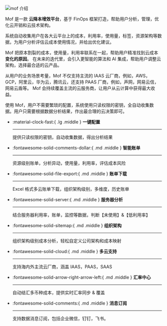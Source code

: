 ![mof 介绍](getting-started/assets/mof-overview.png)

Mof 是一款 **云降本增效平台**，基于 FinOps 框架打造，帮助用户分析，管理，优化云开销和云技术架构。

系统自动收集用户在各大云平台上的成本，利用率，使用量，标签，资源架构等数据，为用户分析评估云成本使用情况，并给出优化建议。

Mof 把原本割裂的成本，使用量，利用率联系在一起，帮助用户精准找到云成本**变化的原因**。
在未来的迭代里，会引入更智能的算法和 AI 集成，帮助用户调整云架构，选择最合适的云产品。

从用户的业务场景考量，Mof 不仅支持主流的 IAAS 云厂商，例如，AWS，GCP，阿里云，华为云，腾讯云，还支持 PAAS 厂商，例如，声网，网易云信，网易云盾等。
Mof 会持续覆盖主流的云服务商，让用户从云计算中获得最大收益。

使用 Mof，用户不需要繁琐的配置，系统使用只读权限的密钥，全自动收集数据。用户只需要根据数据分析结果，作出最合理的云决策即可。

<div class="grid cards" markdown>

-   :material-clock-fast:{ .lg .middle } __一键配置__

    ---

    提供只读权限的密钥，自动收集数据，得出分析结果

-   :fontawesome-solid-comments-dollar:{ .md .middle } __智能账单__

    ---

    资源级别账单，分析异动，使用量，利用率，评估成本风险

-   :fontawesome-solid-file-export:{ .md .middle } __账单下载__

    ---

    Excel 格式多云账单下载，组织架构级别，多维度，历史账单

-   :fontawesome-solid-server:{ .md .middle } __服务器分析__

    ---

    结合服务器利用率，账单，监控等数据，判断【未使用】&【低利用率】

-   :fontawesome-solid-sitemap:{ .md .middle } __组织架构__

    ---

    组织架构级别成本分析，轻松自定义公司架构和成本映射

-   :fontawesome-solid-cloud:{ .md .middle } __多云支持__

    ---

    支持海内外主流云厂商，涵盖 IAAS，PAAS，SAAS

-   :fontawesome-solid-arrow-right-arrow-left:{ .md .middle } __汇率中心__

    ---

    自动结汇多币种成本，提供实时汇率同步 & 覆盖

-   :fontawesome-solid-comments:{ .md .middle } __消息订阅__

    ---

    支持数据消息订阅，包括企业微信，钉钉，飞书。

</div>
